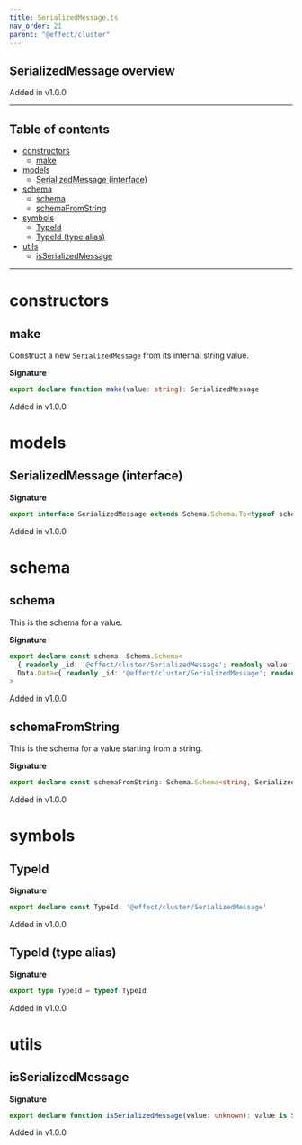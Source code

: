 ```yaml
---
title: SerializedMessage.ts
nav_order: 21
parent: "@effect/cluster"
---
```


## SerializedMessage overview

Added in v1.0.0

---

<h2 class="text-delta">Table of contents</h2>

- [constructors](#constructors)
  - [make](#make)
- [models](#models)
  - [SerializedMessage (interface)](#serializedmessage-interface)
- [schema](#schema)
  - [schema](#schema-1)
  - [schemaFromString](#schemafromstring)
- [symbols](#symbols)
  - [TypeId](#typeid)
  - [TypeId (type alias)](#typeid-type-alias)
- [utils](#utils)
  - [isSerializedMessage](#isserializedmessage)

---

# constructors

## make

Construct a new `SerializedMessage` from its internal string value.

**Signature**

```ts
export declare function make(value: string): SerializedMessage
```

Added in v1.0.0

# models

## SerializedMessage (interface)

**Signature**

```ts
export interface SerializedMessage extends Schema.Schema.To<typeof schema> {}
```

Added in v1.0.0

# schema

## schema

This is the schema for a value.

**Signature**

```ts
export declare const schema: Schema.Schema<
  { readonly _id: '@effect/cluster/SerializedMessage'; readonly value: string },
  Data.Data<{ readonly _id: '@effect/cluster/SerializedMessage'; readonly value: string }>
>
```

Added in v1.0.0

## schemaFromString

This is the schema for a value starting from a string.

**Signature**

```ts
export declare const schemaFromString: Schema.Schema<string, SerializedMessage>
```

Added in v1.0.0

# symbols

## TypeId

**Signature**

```ts
export declare const TypeId: '@effect/cluster/SerializedMessage'
```

Added in v1.0.0

## TypeId (type alias)

**Signature**

```ts
export type TypeId = typeof TypeId
```

Added in v1.0.0

# utils

## isSerializedMessage

**Signature**

```ts
export declare function isSerializedMessage(value: unknown): value is SerializedMessage
```

Added in v1.0.0
